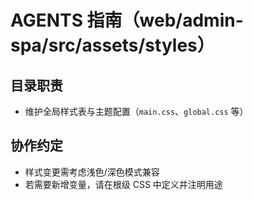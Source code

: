 # AGENTS 指南（web/admin-spa/src/assets/styles）

## 目录职责

- 维护全局样式表与主题配置（`main.css`、`global.css` 等）

## 协作约定

- 样式变更需考虑浅色/深色模式兼容
- 若需要新增变量，请在根级 CSS 中定义并注明用途
